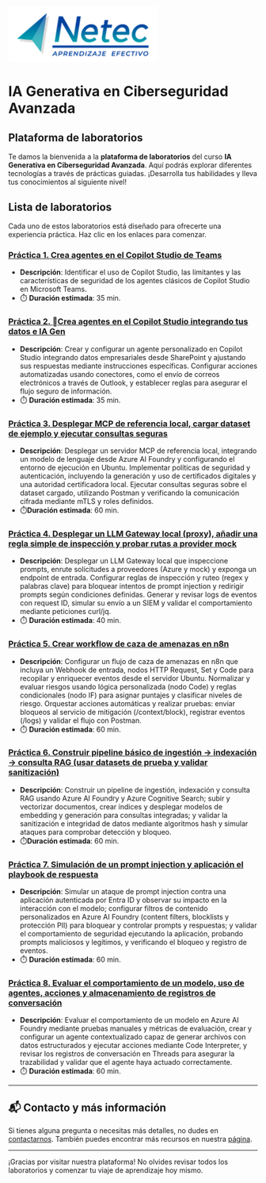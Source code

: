 <img src="images/neteclogo.png" alt="logo" width="300"/>

# IA Generativa en Ciberseguridad Avanzada

## Plataforma de laboratorios

Te damos la bienvenida a la **plataforma de laboratorios** del curso **IA Generativa en Ciberseguridad Avanzada**. Aquí podrás explorar diferentes tecnologías a través de prácticas guiadas. ¡Desarrolla tus habilidades y lleva tus conocimientos al siguiente nivel!

## Lista de laboratorios

Cada uno de estos laboratorios está diseñado para ofrecerte una experiencia práctica. Haz clic en los enlaces para comenzar.

### [Práctica 1. Crea agentes en el Copilot Studio de Teams](Capítulo1/Lab1-1.md) 
- **Descripción**: Identificar el uso de Copilot Studio, las limitantes  y las características de seguridad de los agentes clásicos de Copilot Studio en Microsoft Teams.
- ⏱️ **Duración estimada**: 35 min.

### [Práctica 2. Crea agentes en el Copilot Studio integrando tus datos e IA Gen](Capítulo1/Lab1-2.md)
  - **Descripción**: Crear y configurar un agente personalizado en Copilot Studio integrando datos empresariales desde SharePoint y ajustando sus respuestas mediante instrucciones específicas. Configurar acciones automatizadas usando conectores, como el envío de correos electrónicos a través de Outlook, y establecer reglas para asegurar el flujo seguro de información.
- ⏱️ **Duración estimada**: 35 min.

### [Práctica 3. Desplegar MCP de referencia local, cargar dataset de ejemplo y ejecutar consultas seguras](Capítulo2/Lab2-1.md)
 - **Descripción**: Desplegar un servidor MCP de referencia local, integrando un modelo de lenguaje desde Azure AI Foundry y configurando el entorno de ejecución en Ubuntu. Implementar políticas de seguridad y autenticación, incluyendo la generación y uso de certificados digitales y una autoridad certificadora local. Ejecutar consultas seguras sobre el dataset cargado, utilizando Postman y verificando la comunicación cifrada mediante mTLS y roles definidos.
- ⏱️**Duración estimada**: 60 min.

### [Práctica 4. Desplegar un LLM Gateway local (proxy), añadir una regla simple de inspección y probar rutas a provider mock](Capítulo3/Lab3-1.md) 
 - **Descripción**: Desplegar un LLM Gateway local que inspeccione prompts, enrute solicitudes a proveedores (Azure y mock) y exponga un endpoint de entrada. Configurar reglas de inspección y ruteo (regex y palabras clave) para bloquear intentos de prompt injection y redirigir prompts según condiciones definidas. Generar y revisar logs de eventos con request ID, simular su envío a un SIEM y validar el comportamiento mediante peticiones curl/jq.
 - ⏱️ **Duración estimada**: 40 min.

### [Práctica 5. Crear workflow de caza de amenazas en n8n](Capítulo4/Lab4-1.md)
- **Descripción**: Configurar un flujo de caza de amenazas en n8n que incluya un Webhook de entrada, nodos HTTP Request, Set y Code para recopilar y enriquecer eventos desde el servidor Ubuntu. Normalizar y evaluar riesgos usando lógica personalizada (nodo Code) y reglas condicionales (nodo IF) para asignar puntajes y clasificar niveles de riesgo. Orquestar acciones automáticas y realizar pruebas: enviar bloqueos al servicio de mitigación (/context/block), registrar eventos (/logs) y validar el flujo con Postman.
- ⏱️ **Duración estimada**: 60 min.

### [Práctica 6. Construir pipeline básico de ingestión → indexación → consulta RAG (usar datasets de prueba y validar sanitización)](Capítulo5/Lab5-1.md)
- **Descripción**: Construir un pipeline de ingestión, indexación y consulta RAG usando Azure AI Foundry y Azure Cognitive Search; subir y vectorizar documentos, crear índices y desplegar modelos de embedding y generación para consultas integradas; y validar la sanitización e integridad de datos mediante algoritmos hash y simular ataques para comprobar detección y bloqueo.
- ⏱️**Duración estimada**: 60 min.

### [Práctica 7. Simulación de un prompt injection y aplicación el playbook de respuesta](Capítulo6/Lab6-1.md) 
 - **Descripción**: Simular un ataque de prompt injection contra una aplicación autenticada por Entra ID y observar su impacto en la interacción con el modelo; configurar filtros de contenido personalizados en Azure AI Foundry (content filters, blocklists y protección PII) para bloquear y controlar prompts y respuestas; y validar el comportamiento de seguridad ejecutando la aplicación, probando prompts maliciosos y legítimos, y verificando el bloqueo y registro de eventos.
 - ⏱️ **Duración estimada**: 60 min.

### [Práctica 8. Evaluar el comportamiento de un modelo, uso de agentes, acciones y almacenamiento de registros de conversación](Capítulo7/Lab7-1.md)
- **Descripción**: Evaluar el comportamiento de un modelo en Azure AI Foundry mediante pruebas manuales y métricas de evaluación, crear y configurar un agente contextualizado capaz de generar archivos con datos estructurados y ejecutar acciones mediante Code Interpreter, y revisar los registros de conversación en Threads para asegurar la trazabilidad y validar que el agente haya actuado correctamente.
- ⏱️ **Duración estimada**: 60 min.

---

## 📬 **Contacto y más información**

Si tienes alguna pregunta o necesitas más detalles, no dudes en [contactarnos](mailto:soporte@netec.com). También puedes encontrar más recursos en nuestra [página](https://netec.com).

---

¡Gracias por visitar nuestra plataforma! No olvides revisar todos los laboratorios y comenzar tu viaje de aprendizaje hoy mismo.
